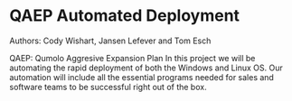 # QAEP Automated Deployment

Authors: Cody Wishart, Jansen Lefever and Tom Esch

QAEP: Qumolo Aggresive Expansion Plan
In this project we will be automating the rapid deployment of both the Windows and Linux OS. Our automation will include all the essential programs needed for sales and software teams to be successful right out of the box. 
